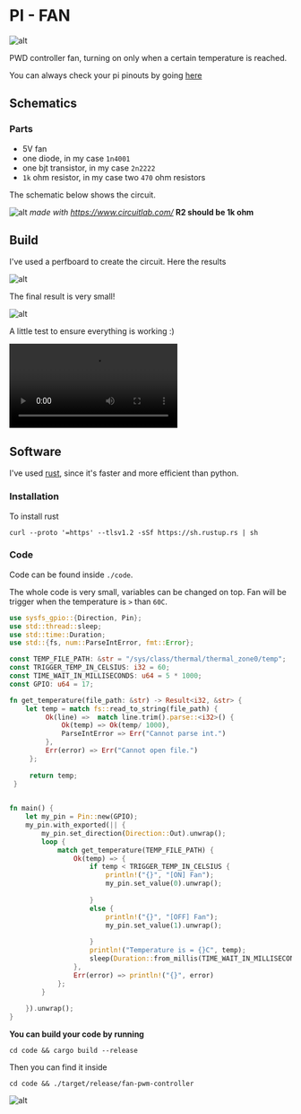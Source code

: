 # PI - FAN

![alt](./images/header.png)

PWD controller fan, turning on only when a certain temperature is reached.

You can always check your pi pinouts by going [here](https://pinout.xyz/)

## Schematics

### Parts

- 5V fan
- one diode, in my case `1n4001`
- one bjt transistor, in my case `2n2222`
- `1k` ohm resistor, in my case two `470` ohm resistors

The schematic below shows the circuit.

![alt](./images/schematics.png)
*made with https://www.circuitlab.com/*
**R2 should be 1k ohm**

## Build

I've used a perfboard to create the circuit. Here the results

![alt](./images/0.jpeg)

The final result is very small!

![alt](./images/1.jpeg)

A little test to ensure everything is working :) 

![alt](./images/test.mp4)

## Software

I've used [rust](https://www.rust-lang.org/tools/install), since it's faster and more efficient than python.

### Installation

To install rust

```
curl --proto '=https' --tlsv1.2 -sSf https://sh.rustup.rs | sh
```

### Code

Code can be found inside `./code`. 

The whole code is very small, variables can be changed on top. Fan will be trigger when the temperature is `>` than `60C`.

```rust
use sysfs_gpio::{Direction, Pin};
use std::thread::sleep;
use std::time::Duration;
use std::{fs, num::ParseIntError, fmt::Error};

const TEMP_FILE_PATH: &str = "/sys/class/thermal/thermal_zone0/temp";
const TRIGGER_TEMP_IN_CELSIUS: i32 = 60;
const TIME_WAIT_IN_MILLISECONDS: u64 = 5 * 1000;
const GPIO: u64 = 17;

fn get_temperature(file_path: &str) -> Result<i32, &str> {
    let temp = match fs::read_to_string(file_path) {
         Ok(line) =>  match line.trim().parse::<i32>() {
             Ok(temp) => Ok(temp/ 1000),
             ParseIntError => Err("Cannot parse int.")
         },
         Err(error) => Err("Cannot open file.")
     };
 
     return temp;
 }
 

fn main() {
    let my_pin = Pin::new(GPIO);
    my_pin.with_exported(|| {
        my_pin.set_direction(Direction::Out).unwrap();
        loop {
            match get_temperature(TEMP_FILE_PATH) {
                Ok(temp) => {
                    if temp < TRIGGER_TEMP_IN_CELSIUS { 
                        println!("{}", "[ON] Fan");
                        my_pin.set_value(0).unwrap();
    
                    }
                    else {
                        println!("{}", "[OFF] Fan");
                        my_pin.set_value(1).unwrap();
                
                    }
                    println!("Temperature is = {}C", temp);
                    sleep(Duration::from_millis(TIME_WAIT_IN_MILLISECONDS));
                },
                Err(error) => println!("{}", error)
            };
        }
     
    }).unwrap();
}
```

**You can build your code by running**

```
cd code && cargo build --release
```

Then you can find it inside

```
cd code && ./target/release/fan-pwm-controller
```

![alt](./images/rust.png)